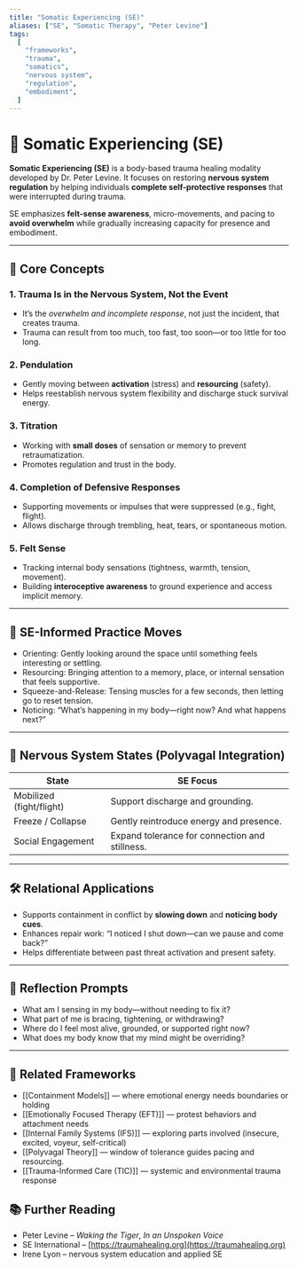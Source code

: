 ```yaml
---
title: "Somatic Experiencing (SE)"
aliases: ["SE", "Somatic Therapy", "Peter Levine"]
tags:
  [
    "frameworks",
    "trauma",
    "somatics",
    "nervous system",
    "regulation",
    "embodiment",
  ]
---
```


<!-- @format -->

# 🌿 Somatic Experiencing (SE)

**Somatic Experiencing (SE)** is a body-based trauma healing modality developed by Dr. Peter Levine. It focuses on restoring **nervous system regulation** by helping individuals **complete self-protective responses** that were interrupted during trauma.

SE emphasizes **felt-sense awareness**, micro-movements, and pacing to **avoid overwhelm** while gradually increasing capacity for presence and embodiment.

---

## 🧠 Core Concepts

### 1. **Trauma Is in the Nervous System, Not the Event**

- It’s the _overwhelm and incomplete response_, not just the incident, that creates trauma.
- Trauma can result from too much, too fast, too soon—or too little for too long.

### 2. **Pendulation**

- Gently moving between **activation** (stress) and **resourcing** (safety).
- Helps reestablish nervous system flexibility and discharge stuck survival energy.

### 3. **Titration**

- Working with **small doses** of sensation or memory to prevent retraumatization.
- Promotes regulation and trust in the body.

### 4. **Completion of Defensive Responses**

- Supporting movements or impulses that were suppressed (e.g., fight, flight).
- Allows discharge through trembling, heat, tears, or spontaneous motion.

### 5. **Felt Sense**

- Tracking internal body sensations (tightness, warmth, tension, movement).
- Building **interoceptive awareness** to ground experience and access implicit memory.

---

## 🔄 SE-Informed Practice Moves

- Orienting: Gently looking around the space until something feels interesting or settling.
- Resourcing: Bringing attention to a memory, place, or internal sensation that feels supportive.
- Squeeze-and-Release: Tensing muscles for a few seconds, then letting go to reset tension.
- Noticing: “What’s happening in my body—right now? And what happens next?”

---

## 🧠 Nervous System States (Polyvagal Integration)

| State                    | SE Focus                                       |
| ------------------------ | ---------------------------------------------- |
| Mobilized (fight/flight) | Support discharge and grounding.               |
| Freeze / Collapse        | Gently reintroduce energy and presence.        |
| Social Engagement        | Expand tolerance for connection and stillness. |

---

## 🛠 Relational Applications

- Supports containment in conflict by **slowing down** and **noticing body cues**.
- Enhances repair work: “I noticed I shut down—can we pause and come back?”
- Helps differentiate between past threat activation and present safety.

---

## 💬 Reflection Prompts

- What am I sensing in my body—without needing to fix it?
- What part of me is bracing, tightening, or withdrawing?
- Where do I feel most alive, grounded, or supported right now?
- What does my body know that my mind might be overriding?

---

## 🔗 Related Frameworks

- [[Containment Models]] — where emotional energy needs boundaries or holding
- [[Emotionally Focused Therapy (EFT)]] — protest behaviors and attachment needs
- [[Internal Family Systems (IFS)]] — exploring parts involved (insecure, excited, voyeur, self-critical)
- [[Polyvagal Theory]] — window of tolerance guides pacing and resourcing.
- [[Trauma-Informed Care (TIC)]] — systemic and environmental trauma response

## 📚 Further Reading

- Peter Levine – _Waking the Tiger_, _In an Unspoken Voice_
- SE International – [https://traumahealing.org](https://traumahealing.org)
- Irene Lyon – nervous system education and applied SE
